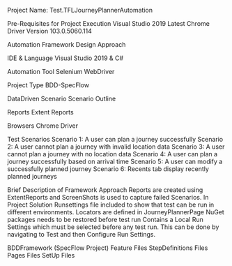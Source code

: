 ﻿Project Name: Test.TFLJourneyPlannerAutomation

Pre-Requisites for Project Execution
	Visual Studio 2019
	Latest Chrome Driver Version 103.0.5060.114

Automation Framework Design Approach

IDE & Language
	Visual Studio 2019 & C#

Automation Tool
	Selenium WebDriver

Project Type
	BDD-SpecFlow

DataDriven
	Scenario 
	Scenario Outline

Reports
	Extent Reports

Browsers
	Chrome Driver

Test Scenarios
	Scenario 1: A user can plan a journey successfully 
	Scenario 2: A user cannot plan a journey with invalid location data
	Scenario 3: A user cannot plan a journey with no location data
	Scenario 4: A user can plan a journey successfully based on arrival time
	Scenario 5: A user can modify a successfully planned journey
	Scenario 6: Recents tab display recently planned journeys

 Brief Description of Framework Approach
	Reports are created using ExtentReports and ScreenShots is used to capture failed Scenarios.
	In Project Solution
		Runsettings file included to show that test can be run in different environments.
		Locators are defined in JourneyPlannerPage
		NuGet packages needs to be restored before test run
		Contains a Local Run Settings which must be selected before any test run. This can be done by navigating to Test and then Configure Run Settings.

BDDFramework (SpecFlow Project)
	Feature Files
	StepDefinitions Files
	Pages Files
	SetUp Files